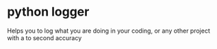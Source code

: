 # python logger
 Helps you to log what you are doing in your coding, or any other project with a to second accuracy
